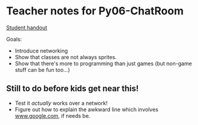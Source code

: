 Teacher notes for Py06-ChatRoom
============================

[Student handout](student-handout.md)

Goals:

* Introduce networking
* Show that classes are not always sprites.
* Show that there's more to programming than just games (but non-game stuff can be fun too...)


Still to do before kids get near this!
------------

* Test it _actually_ works over a network!
* Figure out how to explain the awkward line which involves www.google.com, if needs be.
